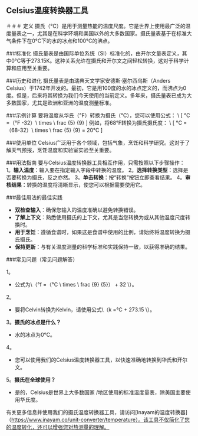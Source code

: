 ## Celsius温度转换器工具

＃＃＃ 定义
摄氏（°C）是用于测量热能的温度尺度。它是世界上使用最广泛的温度量表之一，尤其是在科学环境和美国以外的大多数国家。摄氏量表基于在标准大气条件下在0°C下的水的冰点和100°C的沸点。

###标准化
摄氏量表是由国际单位系统（SI）标准化的，由开尔文量表定义，其中0°C等于273.15K。这种关系允许在摄氏和开尔文之间轻松转换，这对于科学计算和应用至关重要。

###历史和进化
摄氏量表是由瑞典天文学家安德斯·塞尔西乌斯（Anders Celsius）于1742年开发的。最初，它是用100度的水的冰点定义的，而沸点为0度。但是，后来将其转换为我们今天使用的当前定义。多年来，摄氏量表已成为大多数国家，尤其是欧洲和亚洲的温度测量标准。

###示例计算
要将温度从华氏（°F）转换为摄氏（°C），您可以使用公式：
\ [
°C =（°F -32）\ times \ frac {5} {9}
\]
例如，将68°F转换为摄氏摄氏度：
\ [
°C =（68-32）\ times \ frac {5} {9} = 20°C
\]

###使用单位
Celsius广泛用于各个领域，包括气象，烹饪和科学研究。这对于了解天气预报，烹饪温度和实验室实验至关重要。

###用法指南
要与Celsius温度转换器工具相互作用，只需按照以下步骤操作：
1。**输入温度**：输入要在指定输入字段中转换的温度。
2。**选择转换类型**：选择是否要转换为摄氏，反之亦然。
3。**单击转换**：按“转换”按钮立即查看结果。
4。**审核结果**：转换的温度将清晰显示，使您可以根据需要使用它。

###最佳用法的最佳实践
-  **双检查输入**：确保您输入的温度准确以避免转换错误。
-  **了解上下文**：熟悉使用摄氏的上下文，尤其是当您转换为或从其他温度尺度转换时。
-  **用于烹饪**：遵循食谱时，如果这是食谱中使用的比例，请始终将温度转换为摄氏摄氏。
-  **保持更新**：与有关温度测量的科学标准和实践保持一致，以获得准确的结果。

###常见问题（常见问题解答）

1。
- 公式为\（°f =（°C \ times \ frac {9} {5}） + 32 \）。

2。
- 要将Celvin转换为Kelvin，请使用公式\（k =°C + 273.15 \）。

3。**摄氏的冰点是什么？**
- 水的冰点为0°C。

4。
- 您可以使用我们的Celsius温度转换器工具，以快速准确地转换到华氏和开尔文。

5。**摄氏在全球使用？**
- 是的，Celsius是世界上大多数国家 /地区使用的标准温度量表，除美国主要使用华氏度。

有关更多信息并使用我们的摄氏温度转换器工具，请访问[Inayam的温度转换器]（https://www.inayam.co/unit-converter/temperature）。该工具不仅简化了您的温度转化，还可以增强您对热测量的理解。